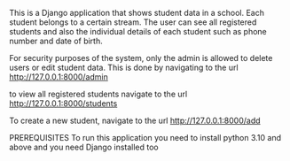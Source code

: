 This is a Django application that shows student data in a school. Each student belongs to a certain stream. The user can see all registered students and also the individual details of each student such as phone number and date of birth.

For security purposes of the system, only the admin is allowed to delete users or edit student data. This is done by navigating to the url http://127.0.0.1:8000/admin

to view all registered students navigate to the url http://127.0.0.1:8000/students

To create a new student, navigate to the url http://127.0.0.1:8000/add

PREREQUISITES
To run this application you need to install python 3.10 and above and you need Django installed too
